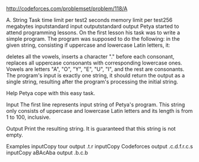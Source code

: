 http://codeforces.com/problemset/problem/118/A




A. String Task
time limit per test2 seconds
memory limit per test256 megabytes
inputstandard input
outputstandard output
Petya started to attend programming lessons. On the first lesson his task was to write a simple program. The program was supposed to do the following: in the given string, consisting if uppercase and lowercase Latin letters, it:

deletes all the vowels,
inserts a character "." before each consonant,
replaces all uppercase consonants with corresponding lowercase ones.
Vowels are letters "A", "O", "Y", "E", "U", "I", and the rest are consonants. The program's input is exactly one string, it should return the output as a single string, resulting after the program's processing the initial string.

Help Petya cope with this easy task.

Input
The first line represents input string of Petya's program. This string only consists of uppercase and lowercase Latin letters and its length is from 1 to 100, inclusive.

Output
Print the resulting string. It is guaranteed that this string is not empty.

Examples
inputCopy
tour
output
.t.r
inputCopy
Codeforces
output
.c.d.f.r.c.s
inputCopy
aBAcAba
output
.b.c.b
